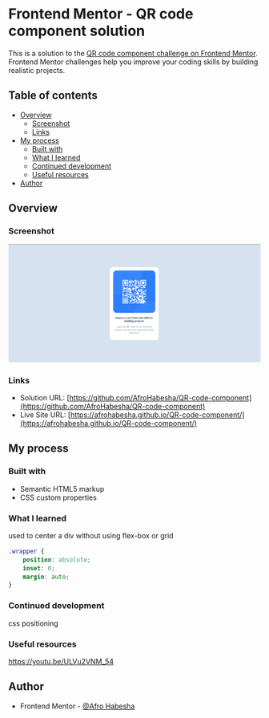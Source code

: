 # Frontend Mentor - QR code component solution

This is a solution to the [QR code component challenge on Frontend Mentor](https://www.frontendmentor.io/challenges/qr-code-component-iux_sIO_H). Frontend Mentor challenges help you improve your coding skills by building realistic projects. 

## Table of contents

- [Overview](#overview)
  - [Screenshot](#screenshot)
  - [Links](#links)
- [My process](#my-process)
  - [Built with](#built-with)
  - [What I learned](#what-i-learned)
  - [Continued development](#continued-development)
  - [Useful resources](#useful-resources)
- [Author](#author)

## Overview

### Screenshot

![](images/Screenshot.png)


### Links

- Solution URL: [https://github.com/AfroHabesha/QR-code-component](https://github.com/AfroHabesha/QR-code-component)
- Live Site URL: [https://afrohabesha.github.io/QR-code-component/](https://afrohabesha.github.io/QR-code-component/)

## My process

### Built with

- Semantic HTML5 markup
- CSS custom properties


### What I learned

used to center a div without using flex-box or grid
```css
.wrapper {
    position: absolute;
    inset: 0;
    margin: auto;
}
```

### Continued development

css positioning

### Useful resources

https://youtu.be/ULVu2VNM_54

## Author

- Frontend Mentor - [@Afro Habesha](https://www.frontendmentor.io/profile/AfroHabesha)
